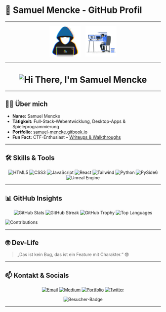 # 📘 Samuel Mencke - GitHub Profil

---

<p align="center">
  <img src="https://github.com/0xAbdulKhalid/0xAbdulKhalid/raw/main/assets/mdImages/about_me.gif" width="100px" alt="Über mich">
  &nbsp;&nbsp;
  <img src="https://github.com/0xAbdulKhalid/0xAbdulKhalid/raw/main/assets/mdImages/Right_Side.gif" width="100px" alt="">
</p>

---

<h1 align="center">
  <img src="https://readme-typing-svg.herokuapp.com/?font=Righteous&size=45&center=true&vCenter=true&width=600&height=80&duration=4000&lines=Hi+There!+I%27m+Samuel+Mencke!" alt="Hi There, I'm Samuel Mencke" />
</h1>

---

## 🙋‍♂️ Über mich

* **Name:** Samuel Mencke
* **Tätigkeit:** Full-Stack-Webentwicklung, Desktop-Apps & Spieleprogrammierung
* **Portfolio:** [samuel-mencke.gitbook.io](https://samuel-mencke.gitbook.io)
* **Fun Fact:** CTF-Enthusiast – [Writeups & Walkthroughs](https://github.com/samuel-mencke/Writeups-and-Walkthroughs)

---

## 🛠️ Skills & Tools

<p align="center">
  <img src="https://img.shields.io/badge/HTML5-E34F26?logo=html5&logoColor=fff" alt="HTML5" height="40">
  <img src="https://img.shields.io/badge/CSS3-1572B6?logo=css3&logoColor=fff" alt="CSS3" height="40">
  <img src="https://img.shields.io/badge/JavaScript-F7DF1E?logo=javascript&logoColor=000" alt="JavaScript" height="40">
  <img src="https://img.shields.io/badge/React-61DAFB?logo=react&logoColor=000" alt="React" height="40">
  <img src="https://img.shields.io/badge/Tailwind_CSS-06B6D4?logo=tailwind-css&logoColor=fff" alt="Tailwind" height="40">
  <img src="https://img.shields.io/badge/Python-3776AB?logo=python&logoColor=fff" alt="Python" height="40">
  <img src="https://img.shields.io/badge/PySide6-41CD52?logo=qt&logoColor=fff" alt="PySide6" height="40">
  <img src="https://img.shields.io/badge/Unreal_Engine-0E1128?logo=unrealengine&logoColor=fff" alt="Unreal Engine" height="40">
</p>

---

## 📊 GitHub Insights

<div align="center">
  <img src="https://github-readme-stats.vercel.app/api?username=Samuel-Mencke&show_icons=true&theme=tokyonight" alt="GitHub Stats" height="150" />
  <img src="https://github-readme-streak-stats.herokuapp.com/?user=Samuel-Mencke&theme=tokyonight" alt="GitHub Streak" height="150" />
  <img src="https://github-profile-trophy.vercel.app/?username=Samuel-Mencke&theme=tokyonight&column=4" alt="GitHub Trophy" height="150" />
  <img src="https://github-readme-stats.vercel.app/api/top-langs/?username=Samuel-Mencke&layout=compact&theme=tokyonight" alt="Top Languages" height="150" />
</div>

![Contributions](https://ghchart.rshah.org/Samuel-Mencke)

---

## 🤓 Dev-Life

> „Das ist kein Bug, das ist ein Feature mit Charakter.“ 😎

---

## 📫 Kontakt & Socials

<div align="center">
  <a href="mailto:Samuelmencke31@gmail.com"><img src="https://img.shields.io/badge/Email-D14836?style=for-the-badge&logo=gmail&logoColor=fff" alt="Email"></a>
  <a href="https://medium.com/@samuel-mencke"><img src="https://img.shields.io/badge/Medium-000010?style=for-the-badge&logo=medium&logoColor=fff" alt="Medium"></a>
  <a href="https://samuel-mencke.gitbook.io"><img src="https://img.shields.io/badge/Portfolio-FF5722?style=for-the-badge&logo=todoist&logoColor=fff" alt="Portfolio"></a>
  <a href="https://twitter.com/samuelmencke"><img src="https://img.shields.io/badge/Twitter-1DA1F2?style=for-the-badge&logo=twitter&logoColor=fff" alt="Twitter"></a>
</div>

<p align="center">
  <img src="https://visitor-badge.laobi.icu/badge?page_id=Samuel-Mencke.Samuel-Mencke" alt="Besucher-Badge">
</p>

---

